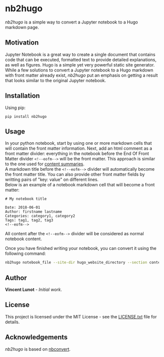 # nb2hugo

*nb2hugo* is a simple way to convert a Jupyter notebook to a Hugo markdown page.


## Motivation

Jupyter Notebook is a great way to create a single document that contains code that can be executed, formatted text to provide detailed explanations, as well as figures. Hugo is a simple yet very powerful static site generator. While a few solutions to convert a Jupyter notebook to a Hugo markdown with front matter already exist, *nb2hugo* put an emphasis on getting a result that looks similar to the original Jupyter notebook.


## Installation

Using pip:
```
pip install nb2hugo
```


## Usage

In your python notebook, start by using one or more markdown cells that will contain the front matter information. Next, add an html comment as a front matter divider: everything in the notebook before the End Of Front Matter divider `<!--eofm-->` will be the front matter. This approach is similar to the one used for [content summaries](https://gohugo.io/content-management/summaries/).  
A markdown title before the `<!--eofm-->` divider will automatically become the front matter title. You can also provide other front matter fields by writting pairs of "key: value" on different lines.  
Below is an example of a notebook markdown cell that will become a front matter:

```text
# My notebook title

Date: 2018-06-01  
Author: firstname lastname  
Categories: category1, category2  
Tags: tag1, tag2, tag3  
<!--eofm-->
```

All content after the `<!--eofm-->` divider will be considered as normal notebook content.

Once you have finished writing your notebook, you can convert it using the following command:

```bash
nb2hugo notebook_file --site-dir hugo_website_directory --section content_section
```


## Author

**Vincent Lunot** - *Initial work*.


## License

This project is licensed under the MIT License - see the [LICENSE.txt](https://github.com/vlunot/nb2hugo/blob/master/LICENSE.txt) file for details.


## Acknowledgements

*nb2hugo* is based on [nbconvert](https://github.com/jupyter/nbconvert).
